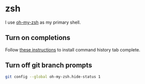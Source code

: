 # zsh

I use [oh-my-zsh](https://github.com/ohmyzsh/ohmyzsh) as my primary shell.

## Turn on completions

Follow [these instructions](https://github.com/zsh-users/zsh-autosuggestions/blob/master/INSTALL.md#oh-my-zsh) to install command history tab complete.

## Turn off git branch prompts

```sh
git config --global oh-my-zsh.hide-status 1
```
